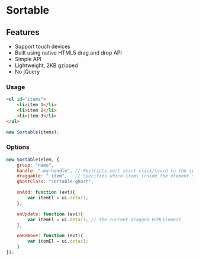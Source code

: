 # Sortable


## Features
* Support touch devices
* Built using native HTML5 drag and drop API
* Simple API
* Lightweight, 2KB gzipped
* No jQuery


### Usage
```html
<ul id="items">
	<li>item 1</li>
	<li>item 2</li>
	<li>item 3</li>
</ul>
```

```js
new Sortable(items);
```


### Options
```js
new Sortable(elem, {
	group: "name",
	handle: ".my-handle", // Restricts sort start click/touch to the specified element
	draggable: ".item",   // Specifies which items inside the element should be sortable
	ghostClass: "sortable-ghost",

	onAdd: function (evt){
		var itemEl = ui.detail;
	},

	onUpdate: function (evt){
		var itemEl = ui.detail; // the current dragged HTMLElement
	},

	onRemove: function (evt){
		var itemEl = ui.detail;
	}
});
```
